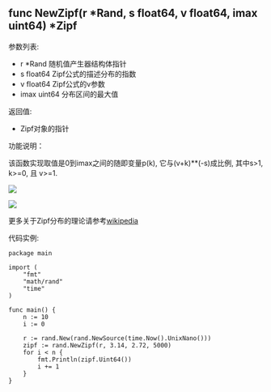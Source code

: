 ## func NewZipf(r *Rand, s float64, v float64, imax uint64) *Zipf

参数列表:

- r *Rand 随机值产生器结构体指针
- s float64 Zipf公式的描述分布的指数
- v float64 Zipf公式的v参数
- imax uint64 分布区间的最大值


返回值:

- Zipf对象的指针

功能说明：

该函数实现取值是0到imax之间的随即变量p(k), 它与(v+k)**(-s)成比例, 其中s>1, k>=0, 且 v>=1.

![](http://upload.wikimedia.org/math/f/7/e/f7ea651d890ccb3249ecd1c8eded8869.png)

![](http://upload.wikimedia.org/math/3/4/4/344c5375a5cd6ea108c6823b7b167b02.png)

更多关于Zipf分布的理论请参考[wikipedia](http://en.wikipedia.org/wiki/Zipf's_law)


代码实例:

	package main

	import (
		"fmt"
		"math/rand"
		"time"
	)

	func main() {
		n := 10
		i := 0

		r := rand.New(rand.NewSource(time.Now().UnixNano()))
		zipf := rand.NewZipf(r, 3.14, 2.72, 5000)
		for i < n {
			fmt.Println(zipf.Uint64())
			i += 1
		}
	}







